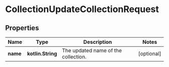 
# CollectionUpdateCollectionRequest

## Properties
Name | Type | Description | Notes
------------ | ------------- | ------------- | -------------
**name** | **kotlin.String** | The updated name of the collection. |  [optional]



